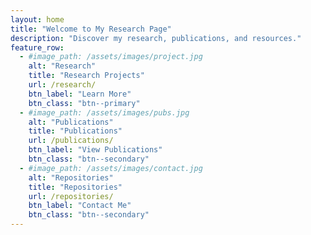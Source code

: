 ```yaml
---
layout: home
title: "Welcome to My Research Page"
description: "Discover my research, publications, and resources."
feature_row:
  - #image_path: /assets/images/project.jpg
    alt: "Research"
    title: "Research Projects"
    url: /research/
    btn_label: "Learn More"
    btn_class: "btn--primary"
  - #image_path: /assets/images/pubs.jpg
    alt: "Publications"
    title: "Publications"
    url: /publications/
    btn_label: "View Publications"
    btn_class: "btn--secondary"
  - #image_path: /assets/images/contact.jpg
    alt: "Repositories"
    title: "Repositories"
    url: /repositories/
    btn_label: "Contact Me"
    btn_class: "btn--secondary"
---
```


